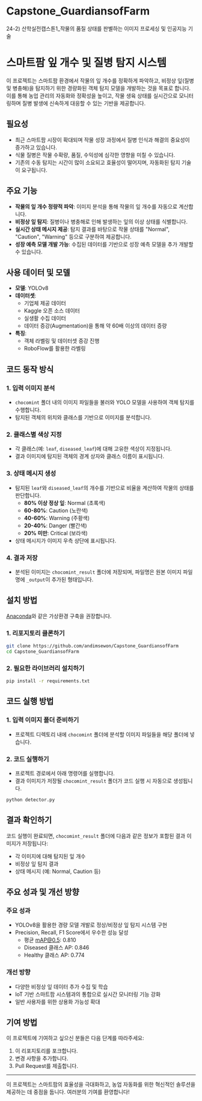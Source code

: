 # Capstone_GuardiansofFarm

24-2) 산학실전캡스톤1\_작물의 품질 상태를 판별하는 이미지 프로세싱 및 인공지능 기술

# 스마트팜 잎 개수 및 질병 탐지 시스템

이 프로젝트는 스마트팜 환경에서 작물의 잎 개수를 정확하게 파악하고, 비정상 잎(질병 및 병충해)을 탐지하기 위한 경량화된 객체 탐지 모델을 개발하는 것을 목표로 합니다. 이를 통해 농업 관리의 자동화와 정확성을 높이고, 작물 생육 상태를 실시간으로 모니터링하며 질병 발생에 신속하게 대응할 수 있는 기반을 제공합니다.

## 필요성

- 최근 스마트팜 시장이 확대되며 작물 성장 과정에서 질병 인식과 해결의 중요성이 증가하고 있습니다.
- 식물 질병은 작물 수확량, 품질, 수익성에 심각한 영향을 미칠 수 있습니다.
- 기존의 수동 탐지는 시간이 많이 소요되고 효율성이 떨어지며, 자동화된 탐지 기술이 요구됩니다.

## 주요 기능

- **작물의 잎 개수 정량적 파악**: 이미지 분석을 통해 작물의 잎 개수를 자동으로 계산합니다.
- **비정상 잎 탐지**: 질병이나 병충해로 인해 발생하는 잎의 이상 상태를 식별합니다.
- **실시간 상태 메시지 제공**: 탐지 결과를 바탕으로 작물 상태를 "Normal", "Caution", "Warning" 등으로 구분하여 제공합니다.
- **성장 예측 모델 개발 가능**: 수집된 데이터를 기반으로 성장 예측 모델을 추가 개발할 수 있습니다.

## 사용 데이터 및 모델

- **모델**: YOLOv8
- **데이터셋**:
  - 기업체 제공 데이터
  - Kaggle 오픈 소스 데이터
  - 실생활 수집 데이터
  - 데이터 증강(Augmentation)을 통해 약 60배 이상의 데이터 증량
- **특징**:
  - 객체 라벨링 및 데이터셋 증강 진행
  - RoboFlow를 활용한 라벨링

## 코드 동작 방식

### 1. 입력 이미지 분석

- `chocomint` 폴더 내의 이미지 파일들을 불러와 YOLO 모델을 사용하여 객체 탐지를 수행합니다.
- 탐지된 객체의 위치와 클래스를 기반으로 이미지를 분석합니다.

### 2. 클래스별 색상 지정

- 각 클래스(예: `leaf`, `diseased_leaf`)에 대해 고유한 색상이 지정됩니다.
- 결과 이미지에 탐지된 객체의 경계 상자와 클래스 이름이 표시됩니다.

### 3. 상태 메시지 생성

- 탐지된 `leaf`와 `diseased_leaf`의 개수를 기반으로 비율을 계산하여 작물의 상태를 판단합니다.
  - **80% 이상 정상 잎**: Normal (초록색)
  - **60-80%**: Caution (노란색)
  - **40-60%**: Warning (주황색)
  - **20-40%**: Danger (빨간색)
  - **20% 미만**: Critical (보라색)
- 상태 메시지가 이미지 우측 상단에 표시됩니다.

### 4. 결과 저장

- 분석된 이미지는 `chocomint_result` 폴더에 저장되며, 파일명은 원본 이미지 파일명에 `_output`이 추가된 형태입니다.

## 설치 방법

[Anaconda](https://www.anaconda.com/)와 같은 가상환경 구축을 권장합니다.

### 1. 리포지토리 클론하기

```bash
git clone https://github.com/andimsewon/Capstone_GuardiansofFarm
cd Capstone_GuardiansofFarm
```

### 2. 필요한 라이브러리 설치하기

```bash
pip install -r requirements.txt
```

## 코드 실행 방법

### 1. 입력 이미지 폴더 준비하기

- 프로젝트 디렉토리 내에 `chocomint` 폴더에 분석할 이미지 파일들을 해당 폴더에 넣습니다.

### 2. 코드 실행하기

- 프로젝트 경로에서 아래 명령어를 실행합니다.
- 결과 이미지가 저장될 `chocomint_result` 폴더가 코드 실행 시 자동으로 생성됩니다.

```bash
python detector.py
```

## 결과 확인하기

코드 실행이 완료되면, `chocomint_result` 폴더에 다음과 같은 정보가 포함된 결과 이미지가 저장됩니다:

- 각 이미지에 대해 탐지된 잎 개수
- 비정상 잎 탐지 결과
- 상태 메시지 (예: Normal, Caution 등)

## 주요 성과 및 개선 방향

### 주요 성과

- YOLOv8을 활용한 경량 모델 개발로 정상/비정상 잎 탐지 시스템 구현
- Precision, Recall, F1 Score에서 우수한 성능 달성
  - 평균 mAP@0.5: 0.810
  - Diseased 클래스 AP: 0.846
  - Healthy 클래스 AP: 0.774

### 개선 방향

- 다양한 비정상 잎 데이터 추가 수집 및 학습
- IoT 기반 스마트팜 시스템과의 통합으로 실시간 모니터링 기능 강화
- 일반 사용자를 위한 상용화 가능성 확대

## 기여 방법

이 프로젝트에 기여하고 싶으신 분들은 다음 단계를 따라주세요:

1. 이 리포지토리를 포크합니다.
2. 변경 사항을 추가합니다.
3. Pull Request를 제출합니다.

---

이 프로젝트는 스마트팜의 효율성을 극대화하고, 농업 자동화를 위한 혁신적인 솔루션을 제공하는 데 중점을 둡니다. 여러분의 기여를 환영합니다!
